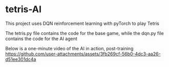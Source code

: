 # tetris-AI
This project uses DQN reinforcement learning with pyTorch to play Tetris

The tetris.py file contains the code for the base game, while the dqn.py file contains the code for the AI agent

Below is a one-minute video of the AI in action, post-training
https://github.com/user-attachments/assets/3fb269cf-56b0-4dc3-aa26-d51ee301dc4a

